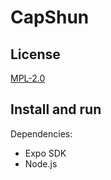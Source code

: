 # CapShun

## License
[MPL-2.0](https://github.com/devcer/CapShun/blob/master/LICENSE)

## Install and run

Dependencies:
* Expo SDK
* Node.js
